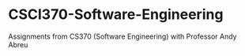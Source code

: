 # CSCI370-Software-Engineering
Assignments from CS370 (Software Engineering) with Professor Andy Abreu
